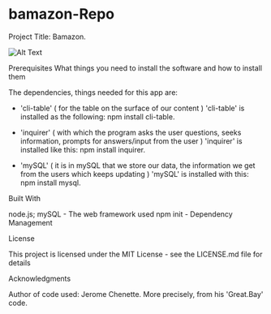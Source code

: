 # bamazon-Repo
Project Title: Bamazon.


 ![Alt Text](images/bamazonGif.gif)



Prerequisites
What things you need to install the software and how to install them

The dependencies, things needed for this app are: 

* 'cli-table' ( for the table on the surface of our content )
   'cli-table' is installed as the following: npm install cli-table.

* 'inquirer' ( with which the program asks the user questions, seeks information, prompts for answers/input from the user )
   'inquirer' is installed like this: npm install inquirer.

* 'mySQL' ( it is in mySQL that we store our data, the information we get from the users which keeps updating )
   'mySQL' is installed with this: npm install mysql. 



Built With

node.js; mySQL - The web framework used
npm init - Dependency Management


License

This project is licensed under the MIT License - see the LICENSE.md file for details

Acknowledgments

Author of code used: Jerome Chenette.
More precisely, from his 'Great.Bay' code.  
